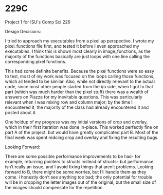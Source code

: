 229C
====

Project 1 for ISU's Comp Sci 229


Design Decisions:

I tried to approach my executables from a pixel up perspective. I wrote my pixel_functions file first, and tested it before I even approached my executables. I think this is shown most clearly in image_functions, as the majority of the functions basically are just loops with one line calling the corresponding pixel functions.

This had some definite benefits. Because the pixel functions were so easy to test, most of my work was focused on the loops calling those functions, which all tended to be similar. Also, while not directly relevant to the actual code, since most other people started from the i/o side, when I got to that part (which was much harder than the pixel stuff) there was a wealth of answers on Piazza for my inevitable questions. This was particularly relevant when I was mixing row and column major; by the time I encountered it, the majority of the class had already encountered it and posted about it.

One holdup of my progress was my initial versions of crop and overlay, which in their first iteration was done in-place. This worked perfectly fine on part A of the project, but would have greatly complicated part B. Most of the final week was spent redoing crop and overlay and fixing the resulting bugs.


Looking Forward:

There are some possible performance improvements to be had- for example, returning pointers to structs instead of structs- but performance isn’t really an issue, and I avoid fixing things that aren’t problems. Looking forward to B, there might be some worries, but I’ll handle them as they come. I honestly don’t see anything too bad; the only potential for trouble will be in cropping the letter images out of the original, but the small size of the images should compensate for the repetition.